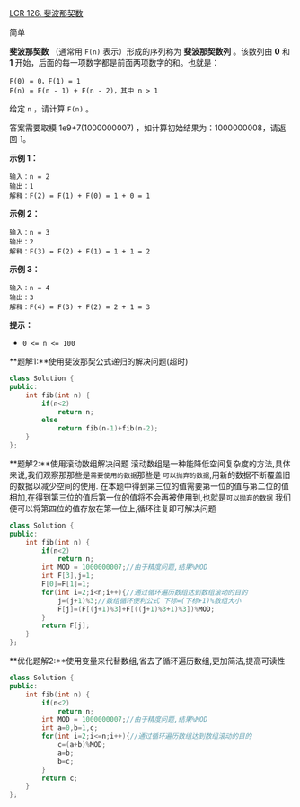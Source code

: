 [LCR 126. 斐波那契数](https://leetcode.cn/problems/fei-bo-na-qi-shu-lie-lcof/)

简单



**斐波那契数** （通常用 `F(n)` 表示）形成的序列称为 **斐波那契数列** 。该数列由 **0** 和 **1** 开始，后面的每一项数字都是前面两项数字的和。也就是：

```
F(0) = 0，F(1) = 1
F(n) = F(n - 1) + F(n - 2)，其中 n > 1
```

给定 `n` ，请计算 `F(n)` 。

答案需要取模 1e9+7(1000000007) ，如计算初始结果为：1000000008，请返回 1。

 

**示例 1：**

```
输入：n = 2
输出：1
解释：F(2) = F(1) + F(0) = 1 + 0 = 1
```

**示例 2：**

```
输入：n = 3
输出：2
解释：F(3) = F(2) + F(1) = 1 + 1 = 2
```

**示例 3：**

```
输入：n = 4
输出：3
解释：F(4) = F(3) + F(2) = 2 + 1 = 3
```

 

**提示：**

- `0 <= n <= 100`



**题解1:**使用斐波那契公式递归的解决问题(超时)

```c++
class Solution {
public:
    int fib(int n) {
        if(n<2)
            return n;
        else
            return fib(n-1)+fib(n-2);
    }
};
```



**题解2:**使用滚动数组解决问题
滚动数组是一种能降低空间复杂度的方法,具体来说,我们观察那那些是`需要使用的数据`那些是 `可以抛弃的数据`,用新的数据不断覆盖旧的数据以减少空间的使用.
在本题中得到第三位的值需要第一位的值与第二位的值相加,在得到第三位的值后第一位的值将不会再被使用到,也就是`可以抛弃的数据`
我们便可以将第四位的值存放在第一位上,循环往复即可解决问题

```c++
class Solution {
public:
    int fib(int n) {
        if(n<2)
            return n;
        int MOD = 1000000007;//由于精度问题,结果%MOD
        int F[3],j=1;
        F[0]=F[1]=1;
        for(int i=2;i<n;i++){//通过循环遍历数组达到数组滚动的目的
            j=(j+1)%3;//数组循环便利公式 下标=(下标+1)%数组大小
            F[j]=(F[(j+1)%3]+F[((j+1)%3+1)%3])%MOD;
        }
        return F[j];
    }
};
```

**优化题解2:**使用变量来代替数组,省去了循环遍历数组,更加简洁,提高可读性

```c++
class Solution {
public:
    int fib(int n) {
        if(n<2)
            return n;
        int MOD = 1000000007;//由于精度问题,结果%MOD
        int a=0,b=1,c;
        for(int i=2;i<=n;i++){//通过循环遍历数组达到数组滚动的目的
            c=(a+b)%MOD;
            a=b;
            b=c;
        }
        return c;
    }
};
```


